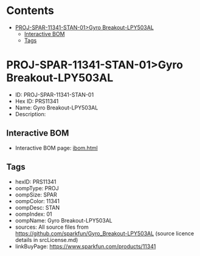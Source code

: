 



Contents
========

* [PROJ-SPAR-11341-STAN-01>Gyro Breakout-LPY503AL](#proj-spar-11341-stan-01gyro-breakout-lpy503al)
	* [Interactive BOM](#interactive-bom)
	* [Tags](#tags)

# PROJ-SPAR-11341-STAN-01>Gyro Breakout-LPY503AL

- ID: PROJ-SPAR-11341-STAN-01
- Hex ID: PRS11341
- Name: Gyro Breakout-LPY503AL
- Description: 

## Interactive BOM

- Interactive BOM page: [ibom.html](kicad/bom/ibom.html)

## Tags

- hexID: PRS11341
- oompType: PROJ
- oompSize: SPAR
- oompColor: 11341
- oompDesc: STAN
- oompIndex: 01
- oompName: Gyro Breakout-LPY503AL
- sources: All source files from https://github.com/sparkfun/Gyro_Breakout-LPY503AL (source licence details in srcLicense.md)
- linkBuyPage: https://www.sparkfun.com/products/11341
